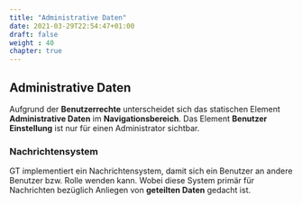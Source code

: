 ```yaml
---
title: "Administrative Daten"
date: 2021-03-29T22:54:47+01:00
draft: false
weight : 40
chapter: true
---
```

## Administrative Daten
Aufgrund der **Benutzerrechte** unterscheidet sich das statischen Element **Administrative Daten** im **Navigationsbereich**. Das Element **Benutzer Einstellung** ist nur für einen Administrator sichtbar.

### Nachrichtensystem 
GT implementiert ein Nachrichtensystem, damit sich ein Benutzer an andere Benutzer bzw. Rolle wenden kann. Wobei diese System primär für Nachrichten bezüglich Anliegen von **geteilten Daten** gedacht ist.